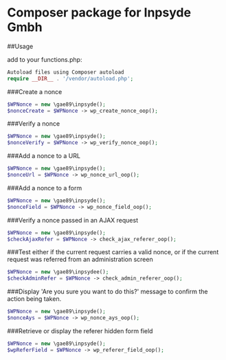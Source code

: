 # Composer package for Inpsyde Gmbh

##Usage

add to your functions.php:
```php
Autoload files using Composer autoload
require __DIR__ . '/vendor/autoload.php';
```

###Create a nonce
```php
$WPNonce = new \gae89\inpsyde();
$nonceCreate = $WPNonce -> wp_create_nonce_oop();
```

###Verify a nonce
```php
$WPNonce = new \gae89\inpsyde();
$nonceVerify = $WPNonce -> wp_verify_nonce_oop();
```

###Add a nonce to a URL
```php
$WPNonce = new \gae89\inpsyde();
$nonceUrl = $WPNonce -> wp_nonce_url_oop();
```


###Add a nonce to a form
```php
$WPNonce = new \gae89\inpsyde();
$nonceField = $WPNonce -> wp_nonce_field_oop();
```

###Verify a nonce passed in an AJAX request
```php
$WPNonce = new \gae89\inpsyde();
$checkAjaxRefer = $WPNonce -> check_ajax_referer_oop();
```

###Test either if the current request carries a valid nonce, or if the current request was referred from an administration screen
```php
$WPNonce = new \gae89\inpsydee();
$checkAdminRefer = $WPNonce -> check_admin_referer_oop();
```

###Display 'Are you sure you want to do this?' message to confirm the action being taken.
```php
$WPNonce = new \gae89\inpsyde();
$nonceAys = $WPNonce -> wp_nonce_ays_oop();
```

###Retrieve or display the referer hidden form field
```php
$WPNonce = new \gae89\inpsyde();
$wpReferField = $WPNonce -> wp_referer_field_oop();
```
